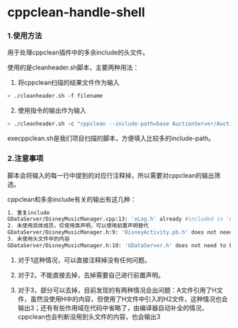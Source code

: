 # cppclean-handle-shell
### 1.使用方法

用于处理cppclean插件中的多余include的头文件。

使用的是cleanheader.sh脚本，主要两种用法：

1. 将cppclean扫描的结果文件作为输入

```bash
> ./cleanheader.sh -f filename
```

2. 使用指令的输出作为输入

```bash
> ./cleanheader.sh -c "cppclean --include-path=base AuctionServer/Auction.h|grep already"
```

execppclean.sh是我们项目扫描的脚本，方便填入比较多的include-path。

### 2.注意事项

脚本会将输入的每一行中提到的对应行注释掉，所以需要对cppclean的输出筛选。

cppclean和多余include有关的输出有这几种：

```bash
1. 重复include
GDataServer/DisneyMusicManager.cpp:13: 'xLog.h' already #included in 'GDataServer/DisneyMusicManager.h'
2. 未使用具体成员，仅使用类声明，可以使用前置声明替代
GDataServer/DisneyMusicManager.h:9: 'DisneyActivity.pb.h' does not need to be #included; use a forward declaration instead
3. 未使用头文件中的内容
GDataServer/DisneyMusicManager.h:10: 'GDataServer.h' does not need to be #included
```

1. 对于1这种情况，可以直接注释掉没有任何问题。

2. 对于2，不能直接去掉，去掉需要自己进行前置声明。
3. 对于3，部分可以去掉，目前发现的有两种情况会出问题：A文件引用了H文件，虽然没使用H中的内容，但使用了H文件中引入的H2文件，这种情况也会输出3；还有有些作用域在代码中省略了，由编译器自动补全的情况，cppclean也会判断没用到头文件的内容，也会输出3